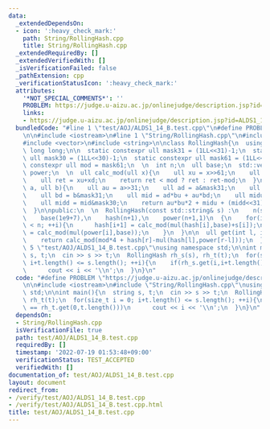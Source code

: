 ```yaml
---
data:
  _extendedDependsOn:
  - icon: ':heavy_check_mark:'
    path: String/RollingHash.cpp
    title: String/RollingHash.cpp
  _extendedRequiredBy: []
  _extendedVerifiedWith: []
  _isVerificationFailed: false
  _pathExtension: cpp
  _verificationStatusIcon: ':heavy_check_mark:'
  attributes:
    '*NOT_SPECIAL_COMMENTS*': ''
    PROBLEM: https://judge.u-aizu.ac.jp/onlinejudge/description.jsp?id=ALDS1_14_B&lang=jp
    links:
    - https://judge.u-aizu.ac.jp/onlinejudge/description.jsp?id=ALDS1_14_B&lang=jp
  bundledCode: "#line 1 \"test/AOJ/ALDS1_14_B.test.cpp\"\n#define PROBLEM \"https://judge.u-aizu.ac.jp/onlinejudge/description.jsp?id=ALDS1_14_B&lang=jp\"\
    \n\n#include <iostream>\n#line 1 \"String/RollingHash.cpp\"\n#include <array>\n\
    #include <vector>\n#include <string>\n\nclass RollingHash{\n  using ull = unsigned\
    \ long long;\n\n  static constexpr ull mask31 = (1LL<<31)-1;\n  static constexpr\
    \ ull mask30 = (1LL<<30)-1;\n  static constexpr ull mask61 = (1LL<<61)-1;\n  static\
    \ constexpr ull mod = mask61;\n  \n  int n;\n  ull base;\n  std::vector<ull> hash,\
    \ power;\n  \n  ull calc_mod(ull x){\n    ull xu = x>>61;\n    ull xd = x&mask61;\n\
    \    ull ret = xu+xd;\n    return ret < mod ? ret : ret-mod;\n  }\n\n  ull mul(ull\
    \ a, ull b){\n    ull au = a>>31;\n    ull ad = a&mask31;\n    ull bu = b>>31;\n\
    \    ull bd = b&mask31;\n    ull mid = ad*bu + au*bd;\n    ull midu = mid>>30;\n\
    \    ull midd = mid&mask30;\n    return au*bu*2 + midu + (midd<<31) + ad*bd;\n\
    \  }\n\npublic:\n  \n  RollingHash(const std::string& s) :\n    n(s.length()),\n\
    \    base(1e9+7),\n    hash(n+1),\n    power(n+1,1)\n  {\n    for(int i = 0; i\
    \ < n; ++i){\n      hash[i+1] = calc_mod(mul(hash[i],base)+s[i]);\n      power[i+1]\
    \ = calc_mod(mul(power[i],base));\n    }\n  }\n\n  ull get(int l, int r){//[l,r)\n\
    \    return calc_mod(mod*4 + hash[r]-mul(hash[l],power[r-l]));\n  }\n};\n\n#line\
    \ 5 \"test/AOJ/ALDS1_14_B.test.cpp\"\nusing namespace std;\n\nint main(){\n  string\
    \ s, t;\n  cin >> s >> t;\n  RollingHash rh_s(s), rh_t(t);\n  for(size_t i = 0;\
    \ i+t.length() <= s.length(); ++i){\n    if(rh_s.get(i,i+t.length()) == rh_t.get(0,t.length()))\n\
    \      cout << i << '\\n';\n  }\n}\n"
  code: "#define PROBLEM \"https://judge.u-aizu.ac.jp/onlinejudge/description.jsp?id=ALDS1_14_B&lang=jp\"\
    \n\n#include <iostream>\n#include \"String/RollingHash.cpp\"\nusing namespace\
    \ std;\n\nint main(){\n  string s, t;\n  cin >> s >> t;\n  RollingHash rh_s(s),\
    \ rh_t(t);\n  for(size_t i = 0; i+t.length() <= s.length(); ++i){\n    if(rh_s.get(i,i+t.length())\
    \ == rh_t.get(0,t.length()))\n      cout << i << '\\n';\n  }\n}\n"
  dependsOn:
  - String/RollingHash.cpp
  isVerificationFile: true
  path: test/AOJ/ALDS1_14_B.test.cpp
  requiredBy: []
  timestamp: '2022-07-19 01:53:48+09:00'
  verificationStatus: TEST_ACCEPTED
  verifiedWith: []
documentation_of: test/AOJ/ALDS1_14_B.test.cpp
layout: document
redirect_from:
- /verify/test/AOJ/ALDS1_14_B.test.cpp
- /verify/test/AOJ/ALDS1_14_B.test.cpp.html
title: test/AOJ/ALDS1_14_B.test.cpp
---
```


